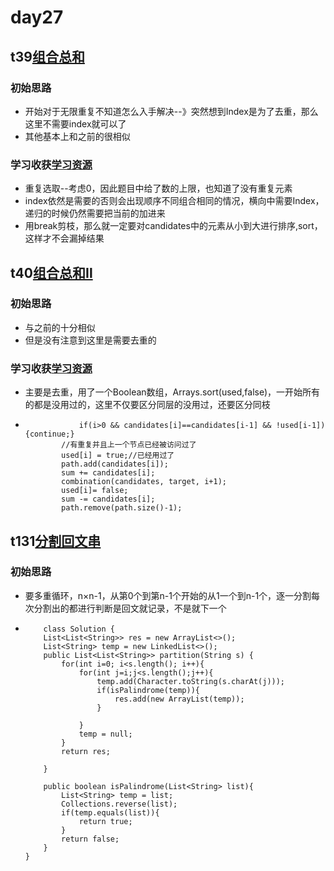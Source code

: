 # day27
## t39[组合总和](https://leetcode.cn/problems/combination-sum/)
### 初始思路
  - 开始对于无限重复不知道怎么入手解决--》突然想到Index是为了去重，那么这里不需要index就可以了
  - 其他基本上和之前的很相似
### 学习收获[学习资源](https://www.bilibili.com/video/BV1KT4y1M7HJ/?spm_id_from=333.788)
  - 重复选取--考虑0，因此题目中给了数的上限，也知道了没有重复元素
  - index依然是需要的否则会出现顺序不同组合相同的情况，横向中需要Index，递归的时候仍然需要把当前的加进来
  - 用break剪枝，那么就一定要对candidates中的元素从小到大进行排序,sort，这样才不会漏掉结果
## t40[组合总和Ⅱ](https://leetcode.cn/problems/combination-sum-ii/description/)
### 初始思路
  - 与之前的十分相似
  - 但是没有注意到这里是需要去重的
### 学习收获[学习资源](https://programmercarl.com/0040.%E7%BB%84%E5%90%88%E6%80%BB%E5%92%8CII.html)
  - 主要是去重，用了一个Boolean数组，Arrays.sort(used,false)，一开始所有的都是没用过的，这里不仅要区分同层的没用过，还要区分同枝
  - ```
                if(i>0 && candidates[i]==candidates[i-1] && !used[i-1]){continue;}
            //有重复并且上一个节点已经被访问过了
            used[i] = true;//已经用过了
            path.add(candidates[i]);
            sum += candidates[i];
            combination(candidates, target, i+1);
            used[i]= false;
            sum -= candidates[i];
            path.remove(path.size()-1);
    ```
## t131[分割回文串](https://leetcode.cn/problems/palindrome-partitioning/)
### 初始思路
  - 要多重循环，n×n-1，从第0个到第n-1个开始的从1一个到n-1个，逐一分割每次分割出的都进行判断是回文就记录，不是就下一个
  - ```
        class Solution {
        List<List<String>> res = new ArrayList<>();
        List<String> temp = new LinkedList<>();
        public List<List<String>> partition(String s) {
            for(int i=0; i<s.length(); i++){
                for(int j=i;j<s.length();j++){
                    temp.add(Character.toString(s.charAt(j)));
                    if(isPalindrome(temp)){
                        res.add(new ArrayList(temp));
                    }

                }
                temp = null;
            }
            return res;

        }

        public boolean isPalindrome(List<String> list){
            List<String> temp = list;
            Collections.reverse(list);
            if(temp.equals(list)){
                return true;
            }
            return false;
        }
    }
    ```
